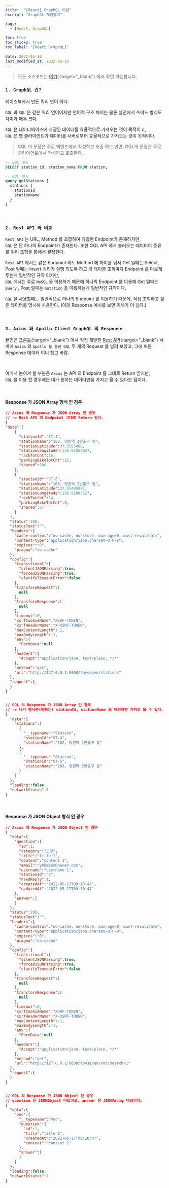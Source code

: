 ```yaml
---
title:  "[React] GraphQL 이란"
excerpt: "GraphQL 개념잡기"

tags:
  - [React, GraphQL]

toc: true
toc_sticky: true
toc_label: "[React GraphQL]"
 
date: 2022-05-16
last_modified_at: 2022-05-16
---
```


> 모든 소스코드는 [여기](https://github.com/ymkmoon/toyseven-react){:target="_blank"} 에서 확인 가능합니다.

### ``1. GraphQL 란?``

페이스북에서 만든 쿼리 언어 이다.

`GQL` 과 `SQL` 은 같은 쿼리 언어이지만 언어적 구조 차이는 물론 실전에서 쓰이느 방식도 차이가 매우 크다.

`SQL` 은 데이터베이스에 저장된 데이터를 효율적으로 가져오는 것이 목적이고,<br>
`GQL` 은 웹 클라이언트가 데이터를 서버로부터 효울적으로 가져오는 것이 목적이다.

> SQL 의 문장은 주로 백엔드에서 작성하고 호출 하는 반면, GQL의 문장은 주로 클라이언트에서 작성하고 호출한다.

```sql
-- SQL 예시
SELECT station_id, station_name FROM station;
```

```sql
-- GQL 예시
query getStations {
  stations {
    stationId
    stationName
  }
}
```

<br>

### ``2. Rest API 와 비교``

`Rest API` 는 URL, Method 를 조합하여 다양한 Endpoint가 존재하지만, <br>
`GQL` 은 단 하나의 Endpoint가 존재한다. 또한 GQL API 에서 불러오는 데이터의 종류를 쿼리 조합을 통해서 결정한다. 

`Rest API` 에서는 같은 Endpoint 라도 Method 에 차이를 둬서 Get 일때는 Select, Post 일때는 Insert 쿼리가 실행 되도록 하고 각 테이블 조회마다 Endpoint 를 다르게 두는게 일반적인 규약 이지만, <br>
`GQL` 에서는 주로 `NoSQL` 을 이용하기 때문에 하나의 Endpoint 를 이용해 Get 일때는 `Query` , Post 일때는 `mutation` 을 이용하는게 일반적인 규약이다.

`GQL` 을 사용할때는 일반적으로 하나의 Endpoint 를 이용하기 때문에, 직접 조회하고 싶은 데이터를 명시해 사용한다. (아래 Response 예시를 보면 이해가 더 쉽다.)

<br>

### ``3. Axios 와 Apollo Client GraphQL 의 Response``

본인은 [프론트](https://github.com/ymkmoon/toyseven-react){:target="_blank"} 에서 
직접 개발한 [Rest API](https://github.com/ymkmoon/toyseven){:target="_blank"} 서버에 `Axios` 와 `Apollo 를 통한 GQL` 두 개의 Request 를 날려 보았고, 그에 따른 Response 데이터 이니 참고 바람.

<br>

여기서 눈여겨 볼 부분은 `Axios` 는 API 의 Endpoint 를 그대로 Return 받지만, <br>
`GQL` 을 이용 할 경우에는 내가 원하는 데이터만을 가지고 올 수 있다는 점이다.

<br>

#### Response 가 JSON Array 형식 인 경우

```json
// Axios 의 Response 가 JSON Array 인 경우 
// -> Rest API 의 Endpoint 그대로 Return 된다.
{
"data":[
    {
      "stationId":"ST-4",
      "stationName":"102. 망원역 1번출구 앞",
      "stationLatitude":37.5556488,
      "stationLongitude":126.91062927,
      "rackTotCnt":15,
      "parkingBikeTotCnt":15,
      "shared":100
    },
    {
      "stationId":"ST-5",
      "stationName":"103. 망원역 2번출구 앞",
      "stationLatitude":37.55495071,
      "stationLongitude":126.91083527,
      "rackTotCnt":14,
      "parkingBikeTotCnt":8,
      "shared":57
    }
  ],
  "status":200,
  "statusText":"",
  "headers":{
    "cache-control":"no-cache, no-store, max-age=0, must-revalidate",
    "content-type":"application/json;charset=UTF-8",
    "expires":"0",
    "pragma":"no-cache"
  },
  "config":{
    "transitional":{
      "silentJSONParsing":true,
      "forcedJSONParsing":true,
      "clarifyTimeoutError":false
    },
    "transformRequest":[
      null
    ],
    "transformResponse":[
      null
    ],
    "timeout":0,
    "xsrfCookieName":"XSRF-TOKEN",
    "xsrfHeaderName":"X-XSRF-TOKEN",
    "maxContentLength":-1,
    "maxBodyLength":-1,
    "env":{
      "FormData":null
    },
    "headers":{
      "Accept":"application/json, text/plain, */*"
    },
    "method":"get",
    "url":"http://127.0.0.1:8000/toyseven/stations"
  },
  "request":{
  }
}


// GQL 의 Response 가 JSON Array 인 경우 
// -> 내가 명시한(원하는) stationId, stationName 의 데이터만 가지고 올 수 있다.
{
  "data":{
    "stations":[
      {
        "__typename":"Station",
        "stationId":"ST-4",
        "stationName":"102. 망원역 1번출구 앞"
      },
      {
        "__typename":"Station",
        "stationId":"ST-5",
        "stationName":"103. 망원역 2번출구 앞"
      }
    ]
  },
  "loading":false,
  "networkStatus":7
}
```

<br>

#### Response 가 JSON Object 형식 인 경우

```json
// Axios 의 Response 가 JSON Object 인 경우 
{
  "data":{
    "question":{
      "id":1,
      "category":"고장",
      "title":"title 1",
      "content":"content 1",
      "email":"ymkmoon@naver.com",
      "username":"username 1",
      "stationId":"4",
      "needReply":1,
      "createdAt":"2022-05-17T09:10:47",
      "updatedAt":"2022-05-17T09:10:47"
    },
    "answer":[
    ]
  },
  "status":200,
  "statusText":"",
  "headers":{
    "cache-control":"no-cache, no-store, max-age=0, must-revalidate",
    "content-type":"application/json;charset=UTF-8",
    "expires":"0",
    "pragma":"no-cache"
  },
  "config":{
    "transitional":{
      "silentJSONParsing":true,
      "forcedJSONParsing":true,
      "clarifyTimeoutError":false
    },
    "transformRequest":[
      null
    ],
    "transformResponse":[
      null
    ],
    "timeout":0,
    "xsrfCookieName":"XSRF-TOKEN",
    "xsrfHeaderName":"X-XSRF-TOKEN",
    "maxContentLength":-1,
    "maxBodyLength":-1,
    "env":{
      "FormData":null
    },
    "headers":{
      "Accept":"application/json, text/plain, */*"
    },
    "method":"get",
    "url":"http://127.0.0.1:8000/toyseven/voc/search/1"
  },
  "request":{
  }
}


// GQL 의 Response 가 JSON Object 인 경우 
// question 은 JSONObject 타입이고, answer 은 JSONArray 타입이다.
{
  "data":{
    "voc":{
      "__typename":"Voc",
      "question":{
        "id":1,
        "title":"title 1",
        "createdAt":"2022-05-17T09:10:47",
        "content":"content 1"
      },
      "answer":[
      ]
    }
  },
  "loading":false,
  "networkStatus":7
}
```


